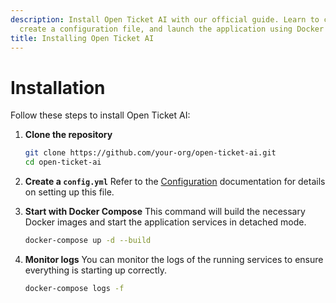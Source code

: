 ```yaml
---
description: Install Open Ticket AI with our official guide. Learn to clone the repository,
  create a configuration file, and launch the application using Docker Compose.
title: Installing Open Ticket AI
---
```

# Installation

Follow these steps to install Open Ticket AI:

1.  **Clone the repository**
    ```bash
    git clone https://github.com/your-org/open-ticket-ai.git
    cd open-ticket-ai
    ```

2.  **Create a `config.yml`**
    Refer to the [Configuration](../reference/configuration-reference.md) documentation for details on setting up this file.

3.  **Start with Docker Compose**
    This command will build the necessary Docker images and start the application services in detached mode.
    ```bash
    docker-compose up -d --build
    ```

4.  **Monitor logs**
    You can monitor the logs of the running services to ensure everything is starting up correctly.
    ```bash
    docker-compose logs -f
    ```
